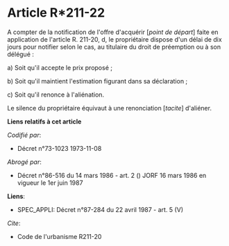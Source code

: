 # Article R*211-22

A compter de la notification de l'offre d'acquérir [*point de départ*] faite en application de l'article R. 211-20, d, le
propriétaire dispose d'un délai de dix jours pour notifier selon le cas, au titulaire du droit de préemption ou à son
délégué :

a) Soit qu'il accepte le prix proposé ;

b) Soit qu'il maintient l'estimation figurant dans sa déclaration ;

c) Soit qu'il renonce à l'aliénation.

Le silence du propriétaire équivaut à une renonciation [*tacite*] d'aliéner.

**Liens relatifs à cet article**

_Codifié par_:

  - Décret n°73-1023 1973-11-08

_Abrogé par_:

  - Décret n°86-516 du 14 mars 1986 - art. 2 () JORF 16 mars 1986 en vigueur le 1er juin 1987

**Liens**:

  - SPEC_APPLI: Décret n°87-284 du 22 avril 1987 - art. 5 (V)

_Cite_:

  - Code de l'urbanisme R211-20
